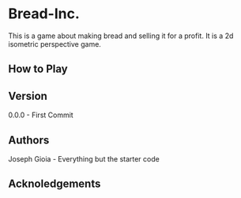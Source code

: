 # Bread-Inc.
This is a game about making bread and selling it for a profit. It is a 2d isometric perspective game. 

## How to Play

## Version
0.0.0 - First Commit

## Authors
Joseph Gioia - Everything but the starter code


## Acknoledgements
